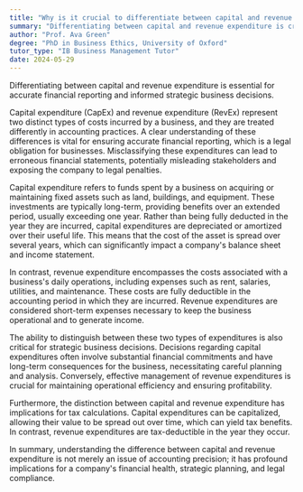 ```yaml
---
title: "Why is it crucial to differentiate between capital and revenue expenditure?"
summary: "Differentiating between capital and revenue expenditure is crucial for accurate financial reporting and strategic business decisions."
author: "Prof. Ava Green"
degree: "PhD in Business Ethics, University of Oxford"
tutor_type: "IB Business Management Tutor"
date: 2024-05-29
---
```


Differentiating between capital and revenue expenditure is essential for accurate financial reporting and informed strategic business decisions.

Capital expenditure (CapEx) and revenue expenditure (RevEx) represent two distinct types of costs incurred by a business, and they are treated differently in accounting practices. A clear understanding of these differences is vital for ensuring accurate financial reporting, which is a legal obligation for businesses. Misclassifying these expenditures can lead to erroneous financial statements, potentially misleading stakeholders and exposing the company to legal penalties.

Capital expenditure refers to funds spent by a business on acquiring or maintaining fixed assets such as land, buildings, and equipment. These investments are typically long-term, providing benefits over an extended period, usually exceeding one year. Rather than being fully deducted in the year they are incurred, capital expenditures are depreciated or amortized over their useful life. This means that the cost of the asset is spread over several years, which can significantly impact a company's balance sheet and income statement.

In contrast, revenue expenditure encompasses the costs associated with a business's daily operations, including expenses such as rent, salaries, utilities, and maintenance. These costs are fully deductible in the accounting period in which they are incurred. Revenue expenditures are considered short-term expenses necessary to keep the business operational and to generate income.

The ability to distinguish between these two types of expenditures is also critical for strategic business decisions. Decisions regarding capital expenditures often involve substantial financial commitments and have long-term consequences for the business, necessitating careful planning and analysis. Conversely, effective management of revenue expenditures is crucial for maintaining operational efficiency and ensuring profitability.

Furthermore, the distinction between capital and revenue expenditure has implications for tax calculations. Capital expenditures can be capitalized, allowing their value to be spread out over time, which can yield tax benefits. In contrast, revenue expenditures are tax-deductible in the year they occur.

In summary, understanding the difference between capital and revenue expenditure is not merely an issue of accounting precision; it has profound implications for a company's financial health, strategic planning, and legal compliance.
    